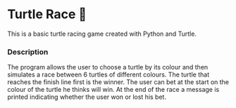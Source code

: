 # **Turtle Race** 🐢
This is a basic turtle racing game created with Python and Turtle.

### **Description**
The program allows the user to choose a turtle by its colour and then simulates a race between 6 turtles of different colours. The turtle that reaches the finish line first is the winner.
The user can bet at the start on the colour of the turtle he thinks will win. At the end of the race a message is printed indicating whether the user won or lost his bet.
